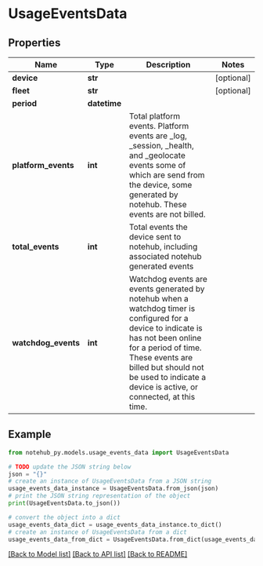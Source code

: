 # UsageEventsData

## Properties

| Name                | Type         | Description                                                                                                                                                                                                                                                          | Notes      |
| ------------------- | ------------ | -------------------------------------------------------------------------------------------------------------------------------------------------------------------------------------------------------------------------------------------------------------------- | ---------- |
| **device**          | **str**      |                                                                                                                                                                                                                                                                      | [optional] |
| **fleet**           | **str**      |                                                                                                                                                                                                                                                                      | [optional] |
| **period**          | **datetime** |                                                                                                                                                                                                                                                                      |
| **platform_events** | **int**      | Total platform events. Platform events are \_log, \_session, \_health, and \_geolocate events some of which are send from the device, some generated by notehub. These events are not billed.                                                                        |
| **total_events**    | **int**      | Total events the device sent to notehub, including associated notehub generated events                                                                                                                                                                               |
| **watchdog_events** | **int**      | Watchdog events are events generated by notehub when a watchdog timer is configured for a device to indicate is has not been online for a period of time. These events are billed but should not be used to indicate a device is active, or connected, at this time. |

## Example

```python
from notehub_py.models.usage_events_data import UsageEventsData

# TODO update the JSON string below
json = "{}"
# create an instance of UsageEventsData from a JSON string
usage_events_data_instance = UsageEventsData.from_json(json)
# print the JSON string representation of the object
print(UsageEventsData.to_json())

# convert the object into a dict
usage_events_data_dict = usage_events_data_instance.to_dict()
# create an instance of UsageEventsData from a dict
usage_events_data_from_dict = UsageEventsData.from_dict(usage_events_data_dict)
```

[[Back to Model list]](../README.md#documentation-for-models) [[Back to API list]](../README.md#documentation-for-api-endpoints) [[Back to README]](../README.md)
